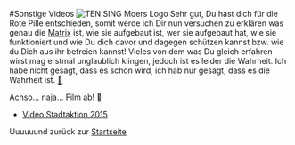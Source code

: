 #Sonstige Videos
![TEN SING Moers Logo](../footage/banner2017/WettenKrass-Ticket-cutout-500dpi-01.png)
Sehr gut, Du hast dich für die Rote Pille entschieden, somit werde ich Dir nun versuchen zu erklären was genau die [Matrix](../../Links.md) ist, wie sie aufgebaut ist, wer sie aufgebaut hat, wie sie funktioniert und wie Du dich davor und dagegen schützen kannst bzw. wie du Dich aus ihr befreien kannst! Vieles von dem was Du gleich erfahren wirst mag erstmal unglaublich klingen, jedoch ist es leider die Wahrheit. Ich habe nicht gesagt, dass es schön wird, ich hab nur gesagt, dass es die Wahrheit ist. [:blue_book:](../Fotos/Sonstiges.md)

Achso... naja... Film ab! :movie_camera:

* [Video Stadtaktion 2015](https://www.youtube.com/watch?v=bXwih3QxnJc)


Uuuuuund zurück zur [Startseite](../../Links.md)